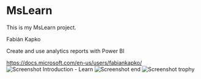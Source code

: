 # MsLearn
This is my MsLearn project.

Fabián Kapko

Create and use analytics reports with Power BI

https://docs.microsoft.com/en-us/users/fabiankapko/
![Screenshot Introduction - Learn](https://user-images.githubusercontent.com/84021394/117816406-c404f680-b266-11eb-9043-904e7e517c99.png)
![Screenshot end](https://user-images.githubusercontent.com/84021394/117816482-d717c680-b266-11eb-86f9-0b82f36b82ff.png)
![Screenshot trophy](https://user-images.githubusercontent.com/84021394/117816700-17774480-b267-11eb-977d-621eb40763a4.png)

